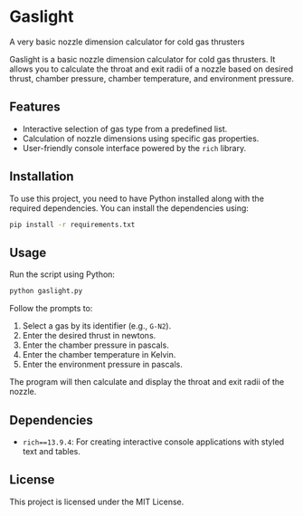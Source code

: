 # Gaslight
A very basic nozzle dimension calculator for cold gas thrusters

Gaslight is a basic nozzle dimension calculator for cold gas thrusters. It allows you to calculate the throat and exit radii of a nozzle based on desired thrust, chamber pressure, chamber temperature, and environment pressure.

## Features

- Interactive selection of gas type from a predefined list.
- Calculation of nozzle dimensions using specific gas properties.
- User-friendly console interface powered by the `rich` library.

## Installation

To use this project, you need to have Python installed along with the required dependencies. You can install the dependencies using:

```bash
pip install -r requirements.txt
```

## Usage

Run the script using Python:

```bash
python gaslight.py
```

Follow the prompts to:

1. Select a gas by its identifier (e.g., `G-N2`).
2. Enter the desired thrust in newtons.
3. Enter the chamber pressure in pascals.
4. Enter the chamber temperature in Kelvin.
5. Enter the environment pressure in pascals.

The program will then calculate and display the throat and exit radii of the nozzle.

## Dependencies

- `rich==13.9.4`: For creating interactive console applications with styled text and tables.

## License

This project is licensed under the MIT License.
